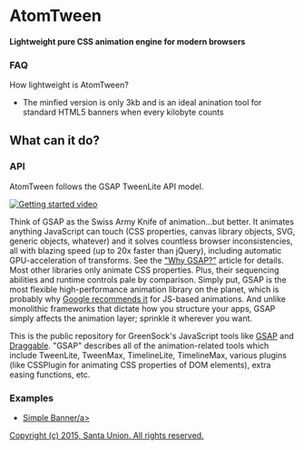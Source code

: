 # AtomTween

#### Lightweight pure CSS animation engine for modern browsers

### FAQ

How lightweight is AtomTween?
- The minfied version is only 3kb and is an ideal anination tool for standard HTML5 banners when every kilobyte counts

What can it do?
-

### API

AtomTween follows the GSAP TweenLite API model.

[![Getting started video](http://img.youtube.com/vi/tMP1PCErrmE/0.jpg)](http://www.youtube.com/watch?v=tMP1PCErrmE)

Think of GSAP as the Swiss Army Knife of animation...but better. It animates anything JavaScript can touch (CSS properties, canvas library objects, SVG, generic objects, whatever) and it solves countless browser inconsistencies, all with blazing speed (up to 20x faster than jQuery), including automatic GPU-acceleration of transforms. See the <a href="http://greensock.com/why-gsap/">"Why GSAP?"</a> article for details. Most other libraries only animate CSS properties. Plus, their sequencing abilities and runtime controls pale by comparison. Simply put, GSAP is the most flexible high-performance animation library on the planet, which is probably why <a href="https://developers.google.com/web/fundamentals/look-and-feel/animations/css-vs-javascript">Google recommends it</a> for JS-based animations. And unlike monolithic frameworks that dictate how you structure your apps, GSAP simply affects the animation layer; sprinkle it wherever you want.

This is the public repository for GreenSock's JavaScript tools like <a href="http://greensock.com/gsap-js/" target="_blank">GSAP</a> and <a href="http://greensock.com/draggable/" target="_blank">Draggable</a>. "GSAP" describes all of the animation-related tools which include TweenLite, TweenMax, TimelineLite, TimelineMax, various plugins (like CSSPlugin for animating CSS properties of DOM elements), extra easing functions, etc.

### Examples

* <a href="http://www.test.com/simple_banner">Simple Banner/a>



Copyright (c) 2015, Santa Union. All rights reserved.

